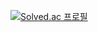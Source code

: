 [![Solved.ac
프로필](http://mazassumnida.wtf/api/v2/generate_badge?boj=byj9402)](https://solved.ac/byj9402)
